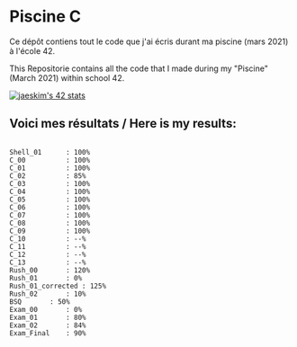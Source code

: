 # Piscine C

Ce dépôt contiens tout le code que j'ai écris durant ma piscine (mars 2021) à l'école 42.

This Repositorie contains all the code that I made during my "Piscine" (March 2021) within school 42.

[![jaeskim's 42 stats](https://badge42.herokuapp.com/api/stats/cmaginot?cursus=C%20Piscine&privacyName=true)](https://github.com/JaeSeoKim/badge42)

## Voici mes résultats / Here is my results:

```Shell_00	: 100%

Shell_01	  : 100%
C_00		  : 100%
C_01		  : 100%
C_02		  : 85%
C_03		  : 100%
C_04		  : 100%
C_05		  : 100%
C_06		  : 100%
C_07		  : 100%
C_08		  : 100%
C_09		  : 100%
C_10		  : --%
C_11		  : --%
C_12		  : --%
C_13		  : --%
Rush_00		  : 120%
Rush_01		  : 0%
Rush_01_corrected : 125%
Rush_02		  : 10%
BSQ		  : 50%
Exam_00		  : 0%
Exam_01		  : 80%
Exam_02		  : 84%
Exam_Final	  : 90%
```
